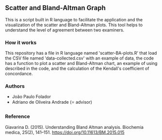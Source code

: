 ## Scatter and Bland-Altman Graph

This is a script built in R language to facilitate the application and the visualization of the scatter and Bland-Altman plots. This tool helps to understand the level of agreement between two examiners.

### How it works
This repository has a file in R language named 'scatter-BA-plots.R' that load the CSV file named 'data-collected.csv' with an example of data, the code has a function to plot a scatter and Bland-Altman chart, an example of using described in the code, and the calculation of the Kendall's coefficient of concordance.

### Authors
- João Paulo Folador
- Adriano de Oliveira Andrade (:star: advisor)

### Reference
Giavarina D. (2015). Understanding Bland Altman analysis. Biochemia medica, 25(2), 141–151. https://doi.org/10.11613/BM.2015.015
